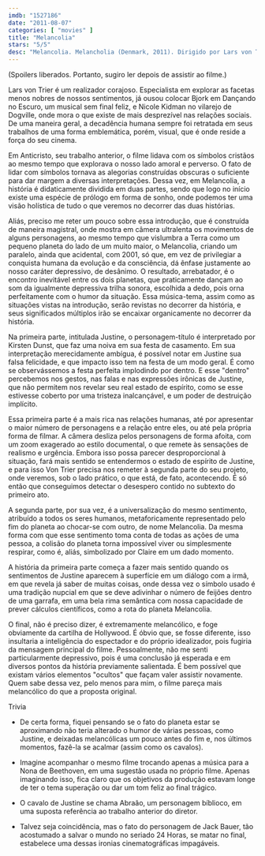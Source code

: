 ```yaml
---
imdb: "1527186"
date: "2011-08-07"
categories: [ "movies" ]
title: "Melancolia"
stars: "5/5"
desc: "Melancolia. Melancholia (Denmark, 2011). Dirigido por Lars von Trier. Escrito por Lars von Trier. Com Kirsten Dunst, Charlotte Gainsbourg, Alexander Skarsgård, Brady Corbet, Cameron Spurr, Charlotte Rampling, Jesper Christensen, John Hurt, Stellan Skarsgård."
---
```

(Spoilers liberados. Portanto, sugiro ler depois de assistir ao filme.)

Lars von Trier é um realizador corajoso. Especialista em explorar as facetas menos nobres de nossos sentimentos, já ousou colocar Bjork em Dançando no Escuro, um musical sem final feliz, e Nicole Kidman no vilarejo de Dogville, onde mora o que existe de mais desprezível nas relações sociais. De uma maneira geral, a decadência humana sempre foi retratada em seus trabalhos de uma forma emblemática, porém, visual, que é onde reside a força do seu cinema.

Em Anticristo, seu trabalho anterior, o filme lidava com os símbolos cristãos ao mesmo tempo que explorava o nosso lado amoral e perverso. O fato de lidar com símbolos tornava as alegorias construídas obscuras o suficiente para dar margem a diversas interpretações. Dessa vez, em Melancolia, a história é didaticamente dividida em duas partes, sendo que logo no início existe uma espécie de prólogo em forma de sonho, onde podemos ter uma visão holística de tudo o que veremos no decorrer das duas histórias.

Aliás, preciso me reter um pouco sobre essa introdução, que é construída de maneira magistral, onde mostra em câmera ultralenta os movimentos de alguns personagens, ao mesmo tempo que vislumbra a Terra como um pequeno planeta do lado de um muito maior, o Melancolia, criando um paralelo, ainda que acidental, com 2001, só que, em vez de privilegiar a conquista humana da evolução e da consciência, dá ênfase justamente ao nosso caráter depressivo, de desânimo. O resultado, arrebatador, é o encontro inevitável entre os dois planetas, que praticamente dançam ao som da igualmente depressiva trilha sonora, escolhida a dedo, pois orna perfeitamente com o humor da situação. Essa música-tema, assim como as situações vistas na introdução, serão revistas no decorrer da história, e seus significados múltiplos irão se encaixar organicamente no decorrer da história.

Na primeira parte, intitulada Justine, o personagem-título é interpretado por Kirsten Dunst, que faz uma noiva em sua festa de casamento. Em sua interpretação merecidamente ambígua, é possível notar em Justine sua falsa felicidade, e que impacto isso tem na festa de um modo geral. É como se observássemos a festa perfeita implodindo por dentro. E esse "dentro" percebemos nos gestos, nas falas e nas expressões irônicas de Justine, que não permitem nos revelar seu real estado de espírito, como se esse estivesse coberto por uma tristeza inalcançável, e um poder de destruição implícito.

Essa primeira parte é a mais rica nas relações humanas, até por apresentar o maior número de personagens e a relação entre eles, ou até pela própria forma de filmar. A câmera desliza pelos personagens de forma afoita, com um zoom exagerado ao estilo documental, o que remete às sensações de realismo e urgência. Embora isso possa parecer desproporcional à situação, fará mais sentido se entendermos o estado de espírito de Justine, e para isso Von Trier precisa nos remeter à segunda parte do seu projeto, onde veremos, sob o lado prático, o que está, de fato, acontecendo. É só então que conseguimos detectar o desespero contido no subtexto do primeiro ato.

A segunda parte, por sua vez, é a universalização do mesmo sentimento, atribuído a todos os seres humanos, metaforicamente representado pelo fim do planeta ao chocar-se com outro, de nome Melancolia. Da mesma forma com que esse sentimento toma conta de todas as ações de uma pessoa, a colisão do planeta torna impossível viver ou simplesmente respirar, como é, aliás, simbolizado por Claire em um dado momento.

A história da primeira parte começa a fazer mais sentido quando os sentimentos de Justine aparecem à superfície em um diálogo com a irmã, em que revela já saber de muitas coisas, onde dessa vez o símbolo usado é uma tradição nupcial em que se deve adivinhar o número de feijões dentro de uma garrafa, em uma bela rima semântica com nossa capacidade de prever cálculos científicos, como a rota do planeta Melancolia.

O final, não é preciso dizer, é extremamente melancólico, e foge obviamente da cartilha de Hollywood. É óbvio que, se fosse diferente, isso insultaria a inteligência do espectador e do próprio idealizador, pois fugiria da mensagem principal do filme. Pessoalmente, não me senti particularmente depressivo, pois é uma conclusão já esperada e em diversos pontos da história previamente salientada. É bem possível que existam vários elementos "ocultos" que façam valer assistir novamente. Quem sabe dessa vez, pelo menos para mim, o filme pareça mais melancólico do que a proposta original.

Trivia

 - De certa forma, fiquei pensando se o fato do planeta estar se aproximando não teria alterado o humor de várias pessoas, como Justine, e deixadas melancólicas um pouco antes do fim e, nos últimos momentos, fazê-la se acalmar (assim como os cavalos).

 - Imagine acompanhar o mesmo filme trocando apenas a música para a Nona de Beethoven, em uma sugestão usada no próprio filme. Apenas imaginando isso, fica claro que os objetivos da produção estavam longe de ter o tema superação ou dar um tom feliz ao final trágico.

 - O cavalo de Justine se chama Abraão, um personagem bíblioco, em uma suposta referência ao trabalho anterior do diretor.

 - Talvez seja coincidência, mas o fato do personagem de Jack Bauer, tão acostumado a salvar o mundo no seriado 24 Horas, se matar no final, estabelece uma dessas ironias cinematográficas impagáveis.

